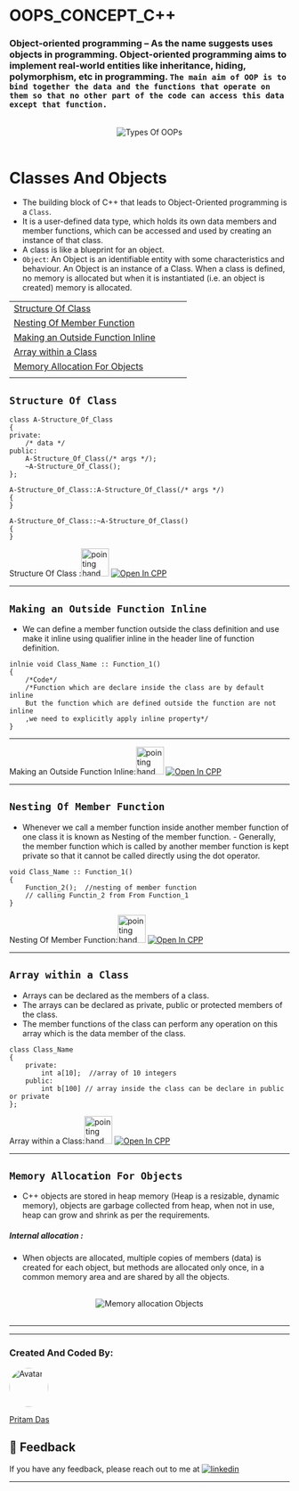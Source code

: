 # OOPS_CONCEPT_C++

### Object-oriented programming – As the name suggests uses objects in programming. Object-oriented programming aims to implement real-world entities like inheritance, hiding, polymorphism, etc in programming. `The main aim of OOP is to bind together the data and the functions that operate on them so that no other part of the code can access this data except that function.`

<br>
<div align="center">
    <img src="https://media.geeksforgeeks.org/wp-content/uploads/OOPs-Concepts.jpg" alt="Types Of OOPs">
</div>
<br>

# Classes And Objects

- The building block of C++ that leads to Object-Oriented programming is a `Class`.
- It is a user-defined data type, which holds its own data members and member functions, which can be accessed and used by creating an instance of that class.
- A class is like a blueprint for an object.
- `Object`: An Object is an identifiable entity with some characteristics and behaviour. An Object is an instance of a Class. When a class is defined, no memory is allocated but when it is instantiated (i.e. an object is created) memory is allocated.

|                                                                                                                        |      |      |      |
| ---------------------------------------------------------------------------------------------------------------------- | ---- | ---- | ---- |
| [Structure Of Class](https://github.com/hacker-404-error/OOPS-IN-CPP#structure-of-class)                               | []() | []() | []() |
| [Nesting Of Member Function](https://github.com/hacker-404-error/OOPS-IN-CPP#nesting-of-member-function)               | []() | []() | []() |
| [Making an Outside Function Inline](https://github.com/hacker-404-error/OOPS-IN-CPP#making-an-outside-function-inline) | []() | []() | []() |
| [Array within a Class](https://github.com/hacker-404-error/OOPS-IN-CPP#array-within-a-class)                           | []() | []() | []() |
| [Memory Allocation For Objects]()                                                                                      | []() | []() | []() |
| []()                                                                                                                   | []() | []() | []() |

## `Structure Of Class`

```
class A-Structure_Of_Class
{
private:
    /* data */
public:
    A-Structure_Of_Class(/* args */);
    ~A-Structure_Of_Class();
};

A-Structure_Of_Class::A-Structure_Of_Class(/* args */)
{
}

A-Structure_Of_Class::~A-Structure_Of_Class()
{
}
```

Structure Of Class :<img src="https://c.tenor.com/CsqnkjKnojgAAAAi/dm4uz3-foekoe.gif" width=50px alt="pointing hand"> [![Open In CPP](https://img.shields.io/badge/C%2B%2B-00599C?style=for-the-badge&logo=c%2B%2B&logoColor=white)](A-Classes%20&%20Objects/A-Structure_Of_Class.cpp)

---

## `Making an Outside Function Inline`

- We can define a member function outside the class definition and use make it inline using qualifier inline in the header line of function definition.

```
inlnie void Class_Name :: Function_1()
{
    /*Code*/
    /*Function which are declare inside the class are by default inline
    But the function which are defined outside the function are not inline
    ,we need to explicitly apply inline property*/
}
```

---

Making an Outside Function Inline:<img src="https://c.tenor.com/CsqnkjKnojgAAAAi/dm4uz3-foekoe.gif" width=50px alt="pointing hand"> [![Open In CPP](https://img.shields.io/badge/C%2B%2B-00599C?style=for-the-badge&logo=c%2B%2B&logoColor=white)](A-Classes%20&%20Objects/B1-Inline_Member_Function.cpp)

---

## `Nesting Of Member Function`

- Whenever we call a member function inside another member function of one class it is known as Nesting of the member function. - Generally, the member function which is called by another member function is kept private so that it cannot be called directly using the dot operator.

```
void Class_Name :: Function_1()
{
    Function_2();  //nesting of member function
    // calling Functin_2 from From Function_1
}
```

Nesting Of Member Function:<img src="https://c.tenor.com/CsqnkjKnojgAAAAi/dm4uz3-foekoe.gif" width=50px alt="pointing hand"> [![Open In CPP](https://img.shields.io/badge/C%2B%2B-00599C?style=for-the-badge&logo=c%2B%2B&logoColor=white)](A-Classes%20&%20Objects/B-Nesting_Of_MemberFunction.cpp)

---

## `Array within a Class`

- Arrays can be declared as the members of a class.
- The arrays can be declared as private, public or protected members of the class.
- The member functions of the class can perform any operation on this array which is the data member of the class.

```
class Class_Name
{
    private:
        int a[10];  //array of 10 integers
    public:
        int b[100] // array inside the class can be declare in public or private
};
```

Array within a Class:<img src="https://c.tenor.com/CsqnkjKnojgAAAAi/dm4uz3-foekoe.gif" width=50px alt="pointing hand"> [![Open In CPP](https://img.shields.io/badge/C%2B%2B-00599C?style=for-the-badge&logo=c%2B%2B&logoColor=white)](A-Classes%20&%20Objects/C-Array_Within_Class.cpp)

---

## `Memory Allocation For Objects`

- C++ objects are stored in heap memory (Heap is a resizable, dynamic memory), objects are garbage collected from heap, when not in use, heap can grow and shrink as per the requirements.

##### Internal allocation :

- When objects are allocated, multiple copies of members (data) is created for each object, but methods are allocated only once, in a common memory area and are shared by all the objects.

<br>
<div align="center">
    <img src="https://i.ibb.co/T0906rN/memory-location-of-obj.jpg" alt="Memory allocation Objects">
</div>
<br>

---

---

### Created And Coded By:

<a href="https://github.com/hacker-404-error"><img src="https://i.ibb.co/yYd2Xjb/In-Shot-20220309-143908060.png" alt="Avatar" style="border-radius: 50%; width:70px"></a>

<a href = "https://github.com/hacker-404-error">Pritam Das</a>

## 🔗 Feedback

If you have any feedback, please reach out to me at [![linkedin](https://img.shields.io/badge/linkedin-0A66C2?style=for-the-badge&logo=linkedin&logoColor=white)](https://www.linkedin.com/in/pritam-das-7489ab223/)

---
